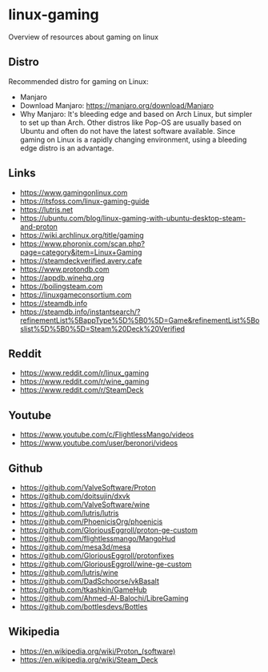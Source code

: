 # linux-gaming
Overview of resources about gaming on linux

## Distro
Recommended distro for gaming on Linux:
- Manjaro
- Download Manjaro: https://manjaro.org/download/Manjaro
- Why Manjaro: It's bleeding edge and based on Arch Linux, but simpler to set up than Arch. Other distros like Pop-OS are usually based on Ubuntu and often do not have the latest software available. Since gaming on Linux is a rapidly changing environment, using a bleeding edge distro is an advantage.

## Links
- https://www.gamingonlinux.com
- https://itsfoss.com/linux-gaming-guide
- https://lutris.net
- https://ubuntu.com/blog/linux-gaming-with-ubuntu-desktop-steam-and-proton
- https://wiki.archlinux.org/title/gaming
- https://www.phoronix.com/scan.php?page=category&item=Linux+Gaming
- https://steamdeckverified.avery.cafe
- https://www.protondb.com
- https://appdb.winehq.org
- https://boilingsteam.com
- https://linuxgameconsortium.com
- https://steamdb.info
- https://steamdb.info/instantsearch/?refinementList%5BappType%5D%5B0%5D=Game&refinementList%5Boslist%5D%5B0%5D=Steam%20Deck%20Verified

## Reddit
- https://www.reddit.com/r/linux_gaming
- https://www.reddit.com/r/wine_gaming
- https://www.reddit.com/r/SteamDeck

## Youtube
- https://www.youtube.com/c/FlightlessMango/videos
- https://www.youtube.com/user/beronori/videos

## Github
- https://github.com/ValveSoftware/Proton
- https://github.com/doitsujin/dxvk
- https://github.com/ValveSoftware/wine
- https://github.com/lutris/lutris
- https://github.com/PhoenicisOrg/phoenicis
- https://github.com/GloriousEggroll/proton-ge-custom
- https://github.com/flightlessmango/MangoHud
- https://github.com/mesa3d/mesa
- https://github.com/GloriousEggroll/protonfixes
- https://github.com/GloriousEggroll/wine-ge-custom
- https://github.com/lutris/wine
- https://github.com/DadSchoorse/vkBasalt
- https://github.com/tkashkin/GameHub
- https://github.com/Ahmed-Al-Balochi/LibreGaming
- https://github.com/bottlesdevs/Bottles

## Wikipedia
- https://en.wikipedia.org/wiki/Proton_(software)
- https://en.wikipedia.org/wiki/Steam_Deck
